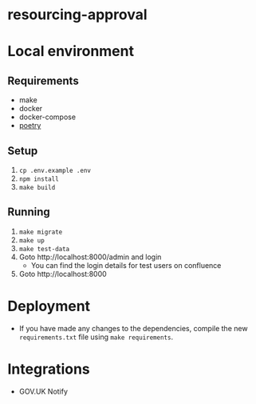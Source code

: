 # resourcing-approval

# Local environment

## Requirements

- make
- docker
- docker-compose
- [poetry](https://python-poetry.org/docs/#installation)

## Setup

1. `cp .env.example .env`
2. `npm install`
3. `make build`

## Running

1. `make migrate`
2. `make up`
3. `make test-data`
4. Goto http://localhost:8000/admin and login
   - You can find the login details for test users on confluence
5. Goto http://localhost:8000

# Deployment

- If you have made any changes to the dependencies, compile the new `requirements.txt`
  file using `make requirements`.

# Integrations

- GOV.UK Notify
